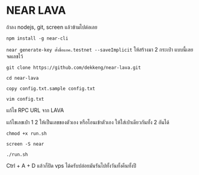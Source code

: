 # NEAR LAVA

ถ้าลง nodejs, git, screen แล้วข้ามไปต่อเลย

`npm install -g near-cli`

`near generate-key ตั้งชื่อแอค.testnet --saveImplicit` ให้สร้างมา 2 กระเป๋า แบบนี้เลย จดเลขไว้

`git clone https://github.com/dekkeng/near-lava.git`

`cd near-lava`

`copy config.txt.sample config.txt`

`vim config.txt`

แก้ไข RPC URL จาก LAVA

แก้ไขเลขเป๋า 1 2 ให้เป็นเลขของตัวเอง หรือโอนเข้าตัวเอง ให้ใส่เป๋าเดียวกันทั้ง 2 อันได้

`chmod +x run.sh`

`screen -S near`

`./run.sh`

Ctrl + A + D แล้วก็ปิด vps ได้ครับปล่อยมันรันไปทั้งวันทั้งคืนทั้งปี
